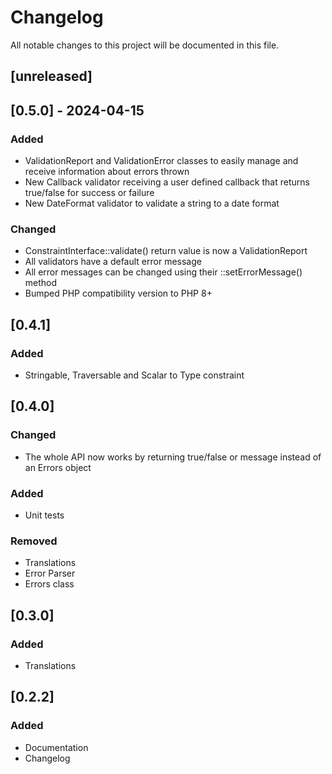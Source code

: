 # Changelog

All notable changes to this project will be documented in this file.

## [unreleased]

## [0.5.0] - 2024-04-15
### Added
- ValidationReport and ValidationError classes to easily manage and receive information about errors thrown
- New Callback validator receiving a user defined callback that returns true/false for success or failure
- New DateFormat validator to validate a string to a date format

### Changed
- ConstraintInterface::validate() return value is now a ValidationReport
- All validators have a default error message
- All error messages can be changed using their ::setErrorMessage() method
- Bumped PHP compatibility version to PHP 8+

## [0.4.1]
### Added
- Stringable, Traversable and Scalar to Type constraint

## [0.4.0]
### Changed
- The whole API now works by returning true/false or message instead of an Errors object

### Added
- Unit tests

### Removed
- Translations
- Error Parser
- Errors class

## [0.3.0]
### Added
- Translations

## [0.2.2]
### Added
- Documentation
- Changelog